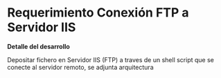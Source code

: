 # Requerimiento Conexión FTP a Servidor IIS
**Detalle del desarrollo**

Depositar fichero en Servidor IIS (FTP) a traves de un shell script que se conecte al servidor remoto, se adjunta arquitectura



